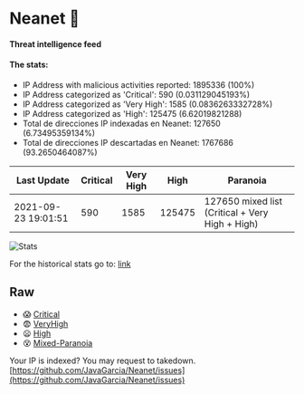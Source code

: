 # Neanet :hocho:
#### Threat intelligence feed
#### The stats:

- IP Address with malicious activities reported: 1895336 (100%)
- IP Address categorized as 'Critical':  590 (0.031129045193%)
- IP Address categorized as 'Very High':  1585 (0.0836263332728%)
- IP Address categorized as 'High':  125475 (6.62019821288)
- Total de direcciones IP indexadas en Neanet:  127650 (6.73495359134%)
- Total de direcciones IP descartadas en Neanet:  1767686 (93.2650464087%)

| Last Update | Critical | Very High | High | Paranoia |
| --- | --- | --- | --- | --- |
| 2021-09-23 19:01:51 | 590 | 1585 | 125475 | 127650 mixed list (Critical + Very High + High)|

![Stats](https://docs.google.com/spreadsheets/d/e/2PACX-1vSnaNMIXVabIpDJjufMlzH7poXnshF3mgd8Is1g9ytUEzVsP5my4Trn8f-xkoLLQ38xpL3HtmUexLo6/pubchart?oid=501124687&format=image)

For the historical stats go to: [link](/stats.csv)
## Raw
- :scream: [Critical](https://raw.githubusercontent.com/JavaGarcia/Neanet/master/blacklists/neanet_critical.txt)
- :fearful: [VeryHigh](https://raw.githubusercontent.com/JavaGarcia/Neanet/master/blacklists/neanet_veryHigh.txtt)
- :frowning: [High](https://raw.githubusercontent.com/JavaGarcia/Neanet/master/blacklists/neanet_high.txt)
- :dizzy_face: [Mixed-Paranoia](https://raw.githubusercontent.com/JavaGarcia/Neanet/master/blacklists/neanet_all.txt)


Your IP is indexed? You may request to takedown. [https://github.com/JavaGarcia/Neanet/issues](https://github.com/JavaGarcia/Neanet/issues)

















































































































































































































































































































































































































































































































































































































































































































































































































































































































































































































































































































































































































































































































































































































































































































































































































































































































































































































































































































































































































































































































































































































































































































































































































































































































































































































































































































































































































































































































































































































































































































































































































































































































































































































































































































































































































































































































































































































































































































































































































































































































































































































































































































































































































































































































































































































































































































































































































































































































































































































































































































































































































































































































































































































































































































































































































































































































































































































































































































































































































































































































































































































































































































































































































































































































































































































































































































































































































































































































































































































































































































































































































































































































































































































































































































































































































































































































































































































































































































































































































































































































































































































































































































































































































































































































































































































































































































































































































































































































































































































































































































































































